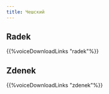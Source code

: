 ```yaml
---
title: Чешский
---
```


## Radek
{{%voiceDownloadLinks "radek"%}}

## Zdenek
{{%voiceDownloadLinks "zdenek"%}}

